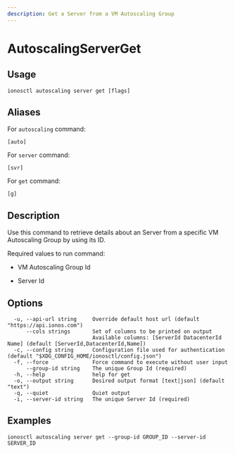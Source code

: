 ```yaml
---
description: Get a Server from a VM Autoscaling Group
---
```


# AutoscalingServerGet

## Usage

```text
ionosctl autoscaling server get [flags]
```

## Aliases

For `autoscaling` command:

```text
[auto]
```

For `server` command:

```text
[svr]
```

For `get` command:

```text
[g]
```

## Description

Use this command to retrieve details about an Server from a specific VM Autoscaling Group by using its ID.

Required values to run command:

* VM Autoscaling Group Id

* Server Id

## Options

```text
  -u, --api-url string     Override default host url (default "https://api.ionos.com")
      --cols strings       Set of columns to be printed on output 
                           Available columns: [ServerId DatacenterId Name] (default [ServerId,DatacenterId,Name])
  -c, --config string      Configuration file used for authentication (default "$XDG_CONFIG_HOME/ionosctl/config.json")
  -f, --force              Force command to execute without user input
      --group-id string    The unique Group Id (required)
  -h, --help               help for get
  -o, --output string      Desired output format [text|json] (default "text")
  -q, --quiet              Quiet output
  -i, --server-id string   The unique Server Id (required)
```

## Examples

```text
ionosctl autoscaling server get --group-id GROUP_ID --server-id SERVER_ID
```

